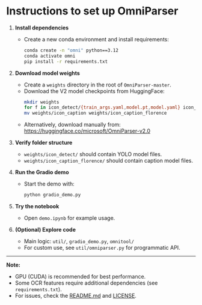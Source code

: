 # Instructions to set up OmniParser

1. **Install dependencies**
   - Create a new conda environment and install requirements:
     ```sh
     conda create -n "omni" python==3.12
     conda activate omni
     pip install -r requirements.txt
     ```

2. **Download model weights**
   - Create a `weights` directory in the root of `OmniParser-master`.
   - Download the V2 model checkpoints from HuggingFace:
     ```sh
     mkdir weights
     for f in icon_detect/{train_args.yaml,model.pt,model.yaml} icon_caption/{config.json,generation_config.json,model.safetensors}; do huggingface-cli download microsoft/OmniParser-v2.0 "$f" --local-dir weights; done
     mv weights/icon_caption weights/icon_caption_florence
     ```
   - Alternatively, download manually from: https://huggingface.co/microsoft/OmniParser-v2.0

3. **Verify folder structure**
   - `weights/icon_detect/` should contain YOLO model files.
   - `weights/icon_caption_florence/` should contain caption model files.

4. **Run the Gradio demo**
   - Start the demo with:
     ```sh
     python gradio_demo.py
     ```

5. **Try the notebook**
   - Open `demo.ipynb` for example usage.

6. **(Optional) Explore code**
   - Main logic: `util/`, `gradio_demo.py`, `omnitool/`
   - For custom use, see `util/omniparser.py` for programmatic API.

---

**Note:**
- GPU (CUDA) is recommended for best performance.
- Some OCR features require additional dependencies (see `requirements.txt`).
- For issues, check the [README.md](README.md) and [LICENSE](LICENSE).




